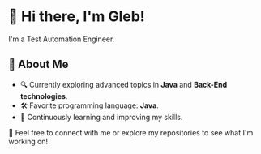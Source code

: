 # 👋 Hi there, I'm Gleb!  

I'm a Test Automation Engineer.  

## 🌟 About Me  
- 🔍 Currently exploring advanced topics in **Java** and **Back-End technologies**.  
- 🛠 Favorite programming language: **Java**.  
- 🌱 Continuously learning and improving my skills.  

💬 Feel free to connect with me or explore my repositories to see what I'm working on!  
